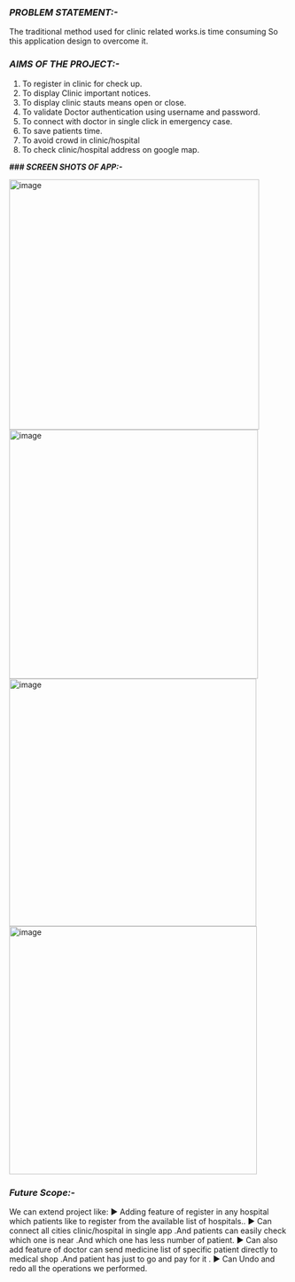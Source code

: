 
###  **_PROBLEM STATEMENT:-_**

The traditional method used for clinic related works.is time consuming
So this application design to overcome it.

### **_AIMS OF THE PROJECT:-_**

1. To register in clinic for check up.
2. To display Clinic important notices.
3. To display clinic stauts means open or close.
4. To validate Doctor authentication using username and password.
5. To connect with doctor in single click in emergency case.
6. To save patients time.
7. To avoid crowd in clinic/hospital
8. To check clinic/hospital address on google map.

**### _SCREEN SHOTS OF APP:-_**

<img width="451" alt="image" src="https://user-images.githubusercontent.com/76620587/190265010-8e4fff7a-91bf-45f5-b000-505f64054b2d.png">


<img width="449" alt="image" src="https://user-images.githubusercontent.com/76620587/190265153-48890e00-81de-4db1-b19e-d24242ae33aa.png">


<img width="446" alt="image" src="https://user-images.githubusercontent.com/76620587/190265294-fca28d17-40c6-4799-b2eb-a66d0f2cbeff.png">

<img width="447" alt="image" src="https://user-images.githubusercontent.com/76620587/190265374-330aa0d3-881b-4297-93b2-3e993c66a22b.png">

### **_Future Scope:-_**

We can extend project like:
► Adding feature of register in any hospital which patients like to register from
the available list of hospitals..
► Can connect all cities clinic/hospital in single app .And patients can easily
check which one is near .And which one has less number of patient.
► Can also add feature of doctor can send medicine list of specific patient
directly to medical shop .And patient has just to go and pay for it .
► Can Undo and redo all the operations we performed.













